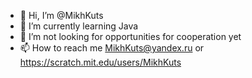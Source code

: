 - 👋 Hi, I’m @MikhKuts
- 🌱 I’m currently learning Java
- 💞️ I’m not looking for opportunities for cooperation yet
- 📫 How to reach me MikhKuts@yandex.ru or https://scratch.mit.edu/users/MikhKuts

<!---
MikhKuts/MikhKuts is a ✨ special ✨ repository because its `README.md` (this file) appears on your GitHub profile.
You can click the Preview link to take a look at your changes.
--->

